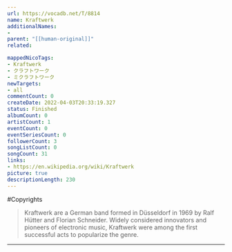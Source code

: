 ```yaml
---
url: https://vocadb.net/T/8814
name: Kraftwerk
additionalNames: 
- 
parent: "[[human-original]]"
related:

mappedNicoTags:
- Kraftwerk
- クラフトワーク
- ミクラフトワーク
newTargets:
- all
commentCount: 0
createDate: 2022-04-03T20:33:19.327
status: Finished
albumCount: 0
artistCount: 1
eventCount: 0
eventSeriesCount: 0
followerCount: 3
songListCount: 0
songCount: 31
links: 
- https://en.wikipedia.org/wiki/Kraftwerk
picture: true
descriptionLength: 230
---
```


#Copyrights

>Kraftwerk are a German band formed in Düsseldorf in 1969 by Ralf Hütter and Florian Schneider. Widely considered innovators and pioneers of electronic music, Kraftwerk were among the first successful acts to popularize the genre.

---

